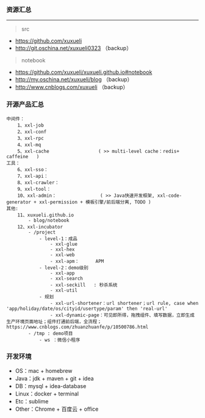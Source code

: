 ### 资源汇总

---
> src
- https://github.com/xuxueli
- http://git.oschina.net/xuxueli0323 （backup）

> notebook
- https://github.com/xuxueli/xuxueli.github.io#notebook
- http://my.oschina.net/xuxueli/blog （backup）
- http://www.cnblogs.com/xuxueli （backup）


### 开源产品汇总

    中间件：
        1、xxl-job
        2、xxl-conf
        3、xxl-rpc
        4、xxl-mq
        5、xxl-cache                  ( >> multi-level cache：redis+ caffeine   )
    工具：
        6、xxl-sso：
        7、xxl-api：
        8、xxl-crawler：
        9、xxl-tool：                          
        10、xxl-admin：                ( >> Java快速开发框架, xxl-code-generator + xxl-permission + 模板引擎/前后端分离, TODO )
    其他:
        11、xuxueli.github.io
            - blog/notebook
        12、xxl-incubator
            - /project
                - level-1：成品
                    - xxl-glue
                    - xxl-hex
                    - xxl-web
                    - xxl-apm：      APM 
                - level-2：demo级别
                    - xxl-app
                    - xxl-search
                    - xxl-seckill   : 秒杀系统
                    - xxl-util
                - 规划
                    - xxl-url-shortener：url shortener；url rule, case when 'app/holiday/date/os/cityid/usertype/param' then 'real-url'
                    - xxl-dynamic-page：可见即所得，拖拽组件、填写数据，立即生成生产环境页面地址；组件打通前后端，全流程；https://www.cnblogs.com/zhuanzhuanfe/p/10500786.html
            - /tmp : demo项目
                - ws ：微信小程序
        
       
### 开发环境

- OS：mac + homebrew 
- Java：jdk + maven + git + idea
- DB：mysql + idea-database
- Linux：docker + terminal
- Etc：sublime
- Other：Chrome + 百度云 + office
